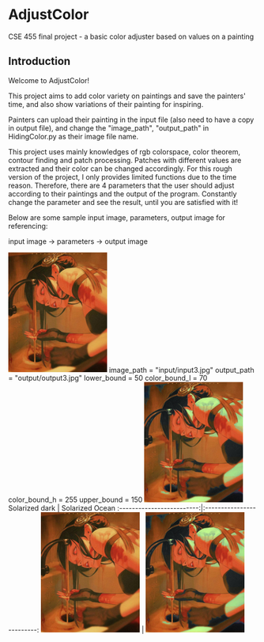 # AdjustColor
CSE 455 final project - a basic color adjuster based on values on a painting

## Introduction
Welcome to AdjustColor!

This project aims to add color variety on paintings and save the painters' time, and also show variations of their painting for inspiring.

Painters can upload their painting in the input file (also need to have a copy in output file), and change the "image_path", "output_path" in HidingColor.py as their image file name.

This project uses mainly knowledges of rgb colorspace, color theorem, contour finding and patch processing. Patches with different values are extracted and their color can be changed accordingly. For this rough version of the project, I only provides limited functions due to the time reason. Therefore, there are 4 parameters that the user should adjust according to their paintings and the output of the program. Constantly change the parameter and see the result, until you are satisfied with it!

Below are some sample input image, parameters, output image for referencing:

input image -> parameters -> output image

<img src="https://github.com/weiwei555/AdjustColor/blob/main/input/input3.jpg" alt="input image" width="200">
image_path = "input/input3.jpg"
output_path = "output/output3.jpg"
lower_bound = 50
color_bound_l = 70
color_bound_h = 255
upper_bound = 150
<img src="https://github.com/weiwei555/AdjustColor/blob/main/output/output3.jpg" alt="output image" width="200">
Solarized dark             |  Solarized Ocean
:-------------------------:|:-------------------------:
<img src="https://github.com/weiwei555/AdjustColor/blob/main/input/input3.jpg" alt="input image" width="200">  |  <img src="https://github.com/weiwei555/AdjustColor/blob/main/output/output3.jpg" alt="output image" width="200">
